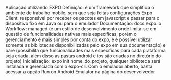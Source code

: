 Aplicação utilizando EXPO
Definição: é um framework que simplifica o ambiente de trabalho mobile, sem que seja feitas configurações
Expo Client: responsável por receber os pacotes em javascript e passar para o dispositivo fixo em Java ou para o emulador
Documentação: docs.expo.io
Workflow: managed (é um estilo de desenvolvimento onde limita-se em questão de funcionalidades nativas mais específicas, porém o gerenciamento é mais simples por conta do expo, e é possível utilizar somente as bibliotecas disponibilizadas pelo expo em sua documentação) e bare (possibilita que funcionalidades mais específicas para cada plataforma seja criada, além disso as pastas android e ios são criadas no diretório do projeto)
Inicialização: expo init nome_do_projeto, qualquer biblioteca será instalada e gerenciada com o expo-cli. Com o emulador aberto, basta acessar a opção Run on Android Emulator na página do desenvolvedor
